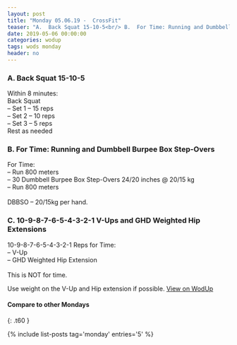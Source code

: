 ```yaml
---
layout: post
title: "Monday 05.06.19 -  CrossFit"
teaser: "A.  Back Squat 15-10-5<br/> B.  For Time: Running and Dumbbell Burpee Box Step-Overs<br/> C.  10-9-8-7-6-5-4-3-2-1 V-Ups and GHD Weighted Hip Extensions"
date: 2019-05-06 00:00:00
categories: wodup
tags: wods monday
header: no
---
```



<h3>A.  Back Squat 15-10-5</h3>
Within 8 minutes:<br/>
Back Squat<br/>– Set 1 – 15 reps <br/>– Set 2 – 10 reps <br/>– Set 3 – 5 reps <br/>Rest as needed<br/>
<h3>B.  For Time: Running and Dumbbell Burpee Box Step-Overs</h3>
For Time:<br/>– Run 800 meters<br/>– 30 Dumbbell Burpee Box Step-Overs 24/20 inches @ 20/15 kg<br/>– Run 800 meters<br/><br/>DBBSO – 20/15kg per hand.
<h3>C.  10-9-8-7-6-5-4-3-2-1 V-Ups and GHD Weighted Hip Extensions</h3>
10-9-8-7-6-5-4-3-2-1 Reps for Time:<br/>– V-Up<br/>– GHD Weighted Hip Extension<br/><br/>This is NOT for time.

Use weight on the V-Up and Hip extension if possible.
<a href="https://www.wodup.com/gyms/asphodel/wods/16014" target="blank">View on WodUp</a>


#### Compare to other Mondays
{: .t60 }

{% include list-posts tag='monday' entries='5' %}